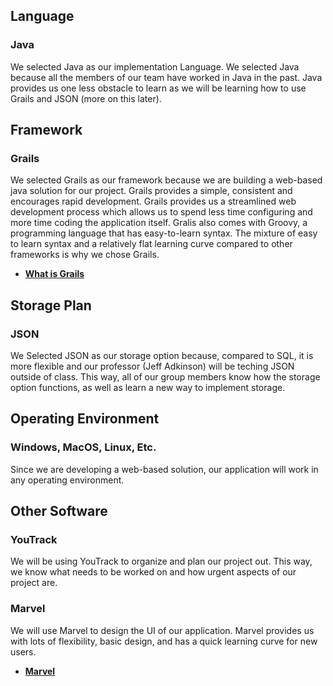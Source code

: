 ## Language
### Java
We selected Java as our implementation Language. We selected Java because all the members of our team have worked in Java in the past.
Java provides us one less obstacle to learn as we will be learning how to use Grails and JSON (more on this later). 

## Framework
### Grails
We selected Grails as our framework because we are building a web-based java solution for our project. Grails provides a simple, consistent 
and encourages rapid development. Grails provides us a streamlined web development process which allows us to spend less time configuring 
and more time coding the application itself. Gralis also comes with Groovy, a programming language that has easy-to-learn syntax. The mixture 
of easy to learn syntax and a relatively flat learning curve compared to other frameworks is why we chose Grails. 
* __[What is Grails](https://www.trio.dev/blog/what-is-grails)__

## Storage Plan
### JSON
We Selected JSON as our storage option because, compared to SQL, it is more flexible and our professor (Jeff Adkinson) will be teching JSON 
outside of class. This way, all of our group members know how the storage option functions, as well as learn a new way to implement storage. 

## Operating Environment
### Windows, MacOS, Linux, Etc. 
Since we are developing a web-based solution, our application will work in any operating environment. 

## Other Software
### YouTrack
We will be using YouTrack to organize and plan our project out. This way, we know what needs to be worked on and how urgent aspects of our project are. 
### Marvel
We will use Marvel to design the UI of our application. Marvel provides us with lots of flexibility, basic design, and has a quick learning curve for new users. 
* __[Marvel](https://www.trustradius.com/products/marvel/reviews?qs=pros-and-cons)__
